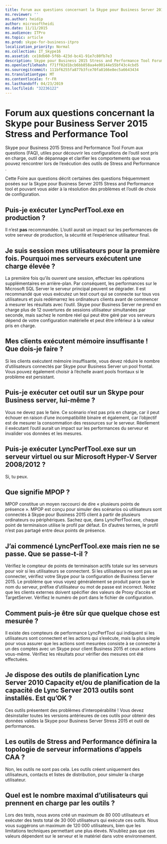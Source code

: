 ```yaml
---
title: Forum aux questions concernant la Skype pour Business Server 2015 Stress and Performance Tool
ms.reviewer: ''
ms.author: heidip
author: microsoftheidi
ms.date: 11/11/2015
ms.audience: ITPro
ms.topic: article
ms.prod: skype-for-business-itpro
localization_priority: Normal
ms.collection: IT_Skype16
ms.assetid: ce18db60-5f6b-423d-bc41-91e7c80fb7e3
description: Skype pour Business 2015 Stress and Performance Tool Forum aux questions (FAQ), utiles pour découvrir les configurations de l’outil sont pris en charge, outil de dépannage et clarifier les comportements que vous pouvez rencontrer lors de l’exécution des outils de Stress and Performance .
ms.openlocfilehash: f71ff02d1bcb6bb858aa4e00144e55bf43c4cbd5
ms.sourcegitcommit: 111bf6255fa877b3fce70fa8166e8ec5a6643434
ms.translationtype: MT
ms.contentlocale: fr-FR
ms.lasthandoff: 04/23/2019
ms.locfileid: "32236122"
---
```

# <a name="faq-for-the-skype-for-business-server-2015-stress-and-performance-tool"></a>Forum aux questions concernant la Skype pour Business Server 2015 Stress and Performance Tool
 
Skype pour Business 2015 Stress and Performance Tool Forum aux questions (FAQ), utiles pour découvrir les configurations de l’outil sont pris en charge, outil de dépannage et clarifier les comportements que vous pouvez rencontrer lors de l’exécution des outils de Stress and Performance .
  
 Cette Foire aux questions décrit certaines des questions fréquemment posées sur la Skype pour Business Server 2015 Stress and Performance tool et pouvant vous aider à la résolution des problèmes et l’outil de choix de configuration.
  
## <a name="can-i-run-lyncperftoolexe-in-production"></a>Puis-je exécuter LyncPerfTool.exe en production ?

Il n’est **pas** recommandée. L’outil aurait un impact sur les performances de votre serveur de production, la sécurité et l’expérience utilisateur final.
  
## <a name="im-logging-my-users-on-for-the-first-time-why-are-my-servers-running-a-high-load"></a>Je suis session mes utilisateurs pour la première fois. Pourquoi mes serveurs exécutent une charge élevée ?

La première fois qu’ils ouvrent une session, effectuer les opérations supplémentaires en arrière-plan. Par conséquent, les performances sur le Microsoft SQL Server le serveur principal peuvent se dégrader. Il est recommandé que vous exécutez un test court qui se connecte sur tous vos utilisateurs et puis redémarrez les ordinateurs clients avant de commencer à mesurer les résultats avec l’outil. Skype pour Business Server ne prend en charge plus de 12 ouvertures de sessions utilisateur simultanées par seconde, mais sachez le nombre réel qui peut être géré par vos serveurs dépend de votre configuration matérielle et peut être inférieur à la valeur pris en charge.
  
## <a name="my-clients-are-running-out-of-memory-what-should-i-do"></a>Mes clients exécutent mémoire insuffisante ! Que dois-je faire ?

Si les clients exécutent mémoire insuffisante, vous devez réduire le nombre d’utilisateurs connectés par Skype pour Business Server un pool frontal. Vous pouvez également choisir à l’échelle avant pools frontaux si le problème est persistant.
  
## <a name="can-i-run-this-tool-on-a-skype-for-business-server-itself"></a>Puis-je exécuter cet outil sur un Skype pour Business server, lui-même ?

Vous ne devez pas le faire. Ce scénario n’est pas pris en charge, car il peut échouer en raison d’une incompatibilité binaire et également, car l’objectif est de mesurer la consommation des ressources sur le serveur. Réellement il exécutant l’outil aurait un impact sur les performances du serveur et invalider vos données et les mesures.
  
## <a name="can-i-run-lyncperftoolexe-on-a-virtual-server-or-on-microsoft-hyper-v-server-20082012"></a>Puis-je exécuter LyncPerfTool.exe sur un serveur virtuel ou sur Microsoft Hyper-V Server 2008/2012 ?

Si, tu peux.
  
## <a name="what-does-mpop-mean"></a>Que signifie MPOP ?

MPOP constitue un moyen raccourci de dire « plusieurs points de présence ». MPOP est conçu pour simuler des scénarios où utilisateurs sont connectés à Skype pour Business 2015 client à partir de plusieurs ordinateurs ou périphériques. Sachez que, dans LyncPerfTool.exe, chaque point de terminaison utilise le profil par défaut. En d’autres termes, le profil n’est pas partagé entre deux points de présence.
  
## <a name="i-started-lyncperftoolexe-but-nothing-is-happening-whats-going-on"></a>J’ai commencé LyncPerfTool.exe mais rien ne se passe. Que se passe-t-il ?

Vérifiez le compteur de points de terminaison actifs totale sur les serveurs pour voir si les utilisateurs se connectent. Si les utilisateurs ne sont pas se connecter, vérifiez votre Skype pour la configuration de Business Server 2015. Le problème que vous voyez généralement se produit parce que le nom du serveur, préfixe d’utilisateur ou mot de passe est incorrect. Notez que les clients externes doivent spécifier des valeurs de Proxy d’accès et TargetServer. Vérifiez le numéro de port dans le fichier de configuration.
  
## <a name="how-can-i-be-sure-that-something-is-being-measured"></a>Comment puis-je être sûr que quelque chose est mesurée ?

Il existe des compteurs de performance LyncPerfTool qui indiquent si les utilisateurs sont connectent et les actions qui s’exécute, mais la plus simple pour vous assurer que les actions sont mesurées consiste à se connecter à un des comptes avec un Skype pour client Business 2015 et ceux actions vous-même. Vérifiez les résultats pour vérifier des mesures ont été effectuées.
  
## <a name="i-have-lync-server-2010-capacity-planning-tools-andor-lync-server-2013-capacity-planning-tools-installed-is-that-okay"></a>Je dispose des outils de planification Lync Server 2010 Capacity et/ou de planification de la capacité de Lync Server 2013 outils sont installés. Est qu’OK ?

 Ces outils présentent des problèmes d’interopérabilité ! Vous devez désinstaller toutes les versions antérieures de ces outils pour obtenir des données valides la Skype pour Business Server Stress 2015 et outil de performances.
  
## <a name="will-the-stress-and-performance-tools-set-up-the-caa-call-information-server-topology"></a>Les outils de Stress and Performance définira la topologie de serveur informations d’appels CAA ?

Non, les outils ne sont pas cela. Les outils créent uniquement des utilisateurs, contacts et listes de distribution, pour simuler la charge utilisateur.
  
## <a name="what-is-the-maximum-number-of-users-that-the-tools-support"></a>Quel est le nombre maximal d’utilisateurs qui prennent en charge par les outils ?

Lors des tests, nous avons créé un maximum de 80 000 utilisateurs et exécuter des tests total de 30 000 utilisateurs qui exécute ces outils. Nous vous suggérons un maximum de 120 000 utilisateurs, bien que les limitations techniques permettant une plus élevés. N’oubliez pas que ces valeurs dépendent sur le serveur et le matériel dans votre environnement.
  

